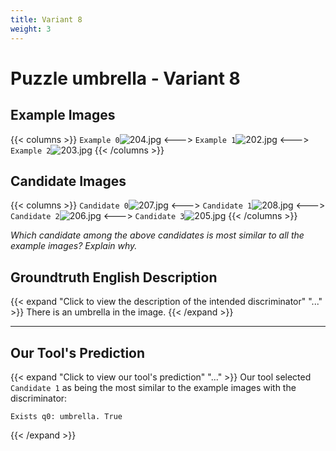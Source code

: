 ```yaml
---
title: Variant 8
weight: 3
---
```


# Puzzle umbrella - Variant 8

## Example Images
{{< columns >}}
`Example 0`![204.jpg](/natscene_data/images/204.jpg)
<--->
`Example 1`![202.jpg](/natscene_data/images/202.jpg)
<--->
`Example 2`![203.jpg](/natscene_data/images/203.jpg)
{{< /columns >}}

## Candidate Images
{{< columns >}}
`Candidate 0`![207.jpg](/natscene_data/images/207.jpg)
<--->
`Candidate 1`![208.jpg](/natscene_data/images/208.jpg)
<--->
`Candidate 2`![206.jpg](/natscene_data/images/206.jpg)
<--->
`Candidate 3`![205.jpg](/natscene_data/images/205.jpg)
{{< /columns >}}

*Which candidate among the above candidates is most similar to all the example images? Explain why.*

## Groundtruth English Description

{{< expand "Click to view the description of the intended discriminator" "..." >}}
There is an umbrella in the image.
{{< /expand >}}

---



## Our Tool's Prediction

{{< expand "Click to view our tool's prediction" "..." >}}
Our tool selected `Candidate 1` as being the most similar to the example images with the discriminator:
```plaintext
Exists q0: umbrella. True
```
{{< /expand >}}
